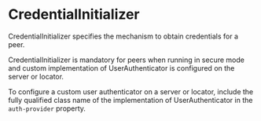 # CredentialInitializer

CredentialInitializer specifies the mechanism to obtain credentials for a peer.

CredentialInitializer is mandatory for peers when running in secure mode and custom implementation of UserAuthenticator is configured on the server or locator.

To configure a custom user authenticator on a server or locator, include the fully qualified class name of the implementation of UserAuthenticator in the `auth-provider` property.


